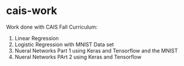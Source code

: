 # cais-work
Work done with CAIS 
Fall Curriculum:
1. Linear Regression 
2. Logistic Regression with MNIST Data set
3. Nueral Networks Part 1 using Keras and Tensorflow and the MNIST
4. Nueral Networks PArt 2 using Keras and Tensorflow 
